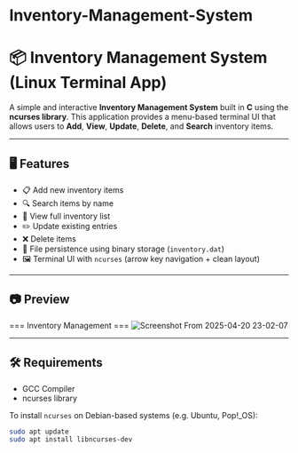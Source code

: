 # Inventory-Management-System
# 📦 Inventory Management System (Linux Terminal App)

A simple and interactive **Inventory Management System** built in **C** using the **ncurses library**. This application provides a menu-based terminal UI that allows users to **Add**, **View**, **Update**, **Delete**, and **Search** inventory items.

---

## 🖥️ Features

- 📋 Add new inventory items
- 🔍 Search items by name
- 📄 View full inventory list
- ✏️ Update existing entries
- ❌ Delete items
- 💾 File persistence using binary storage (`inventory.dat`)
- 🖼️ Terminal UI with `ncurses` (arrow key navigation + clean layout)

---

## 📷 Preview

=== Inventory Management ===
![Screenshot From 2025-04-20 23-02-07](https://github.com/user-attachments/assets/fb2d70bb-c482-4bb6-a1e9-66c02e375ba9)



---

## 🛠️ Requirements

- GCC Compiler
- ncurses library

To install `ncurses` on Debian-based systems (e.g. Ubuntu, Pop!_OS):

```bash
sudo apt update
sudo apt install libncurses-dev
